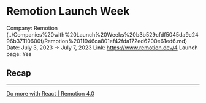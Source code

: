 # Remotion Launch Week

Company: Remotion (../Companies%20with%20Launch%20Weeks%20b3b529cfdf5045da9c2496b37110600f/Remotion%2011946ca801ef42fda172ed6200e61ed6.md)
Date: July 3, 2023 → July 7, 2023
Link: https://www.remotion.dev/4
Launch page: Yes

## Recap

---

[Do more with React | Remotion 4.0](https://www.remotion.dev/4)